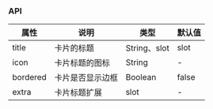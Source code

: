### API
| 属性       | 说明       | 类型          | 默认值   |
|----------|----------|-------------|-------|
| title    | 卡片的标题    | String、slot | slot  |
| icon     | 卡片标题的图标  | String      | -     |
| bordered | 卡片是否显示边框 | Boolean     | false |
| extra    | 卡片标题扩展   | slot        | -     |
